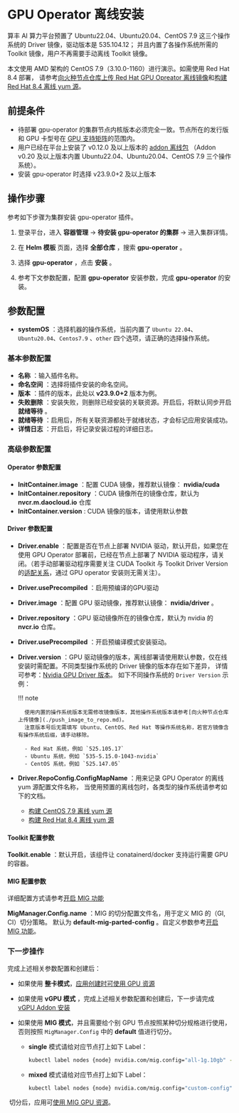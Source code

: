 # GPU Operator 离线安装

算丰 AI 算力平台预置了 Ubuntu22.04、Ubuntu20.04、CentOS 7.9 这三个操作系统的 Driver 镜像，驱动版本是 535.104.12；
并且内置了各操作系统所需的 Toolkit 镜像，用户不再需要手动离线 Toolkit 镜像。

本文使用 AMD 架构的 CentOS 7.9（3.10.0-1160）进行演示。如需使用 Red Hat 8.4 部署，
请参考[向火种节点仓库上传 Red Hat GPU Opreator 离线镜像](./push_image_to_repo.md)和[构建 Red Hat 8.4 离线 yum 源](./upgrade_yum_source_redhat8_4.md)。

## 前提条件

- 待部署 gpu-operator 的集群节点内核版本必须完全一致。节点所在的发行版和 GPU 卡型号在 [GPU 支持矩阵](../gpu_matrix.md)的范围内。
- 用户已经在平台上安装了 v0.12.0 及以上版本的 [addon 离线包](../../../../download/addon/history.md)
  （Addon v0.20 及以上版本内置 Ubuntu22.04、Ubuntu20.04、CentOS 7.9 三个操作系统）。
- 安装 gpu-operator 时选择 v23.9.0+2 及以上版本

## 操作步骤

参考如下步骤为集群安装 gpu-operator 插件。

1. 登录平台，进入 __容器管理__ -> __待安装 gpu-operator  的集群__ -> 进入集群详情。

2. 在 __Helm 模板__ 页面，选择 __全部仓库__ ，搜索 __gpu-operator__ 。

3. 选择 __gpu-operator__ ，点击 __安装__ 。

4. 参考下文参数配置，配置 __gpu-operator__ 安装参数，完成 __gpu-operator__ 的安装。

## 参数配置

- __systemOS__ ：选择机器的操作系统，当前内置了 `Ubuntu 22.04`、`Ubuntu20.04`、`Centos7.9` 、`other` 四个选项，请正确的选择操作系统。

### 基本参数配置

- __名称__ ：输入插件名称。
- __命名空间__ ：选择将插件安装的命名空间。
- __版本__ ：插件的版本，此处以 __v23.9.0+2__ 版本为例。
- __失败删除__ ：安装失败，则删除已经安装的关联资源。开启后，将默认同步开启 __就绪等待__ 。
- __就绪等待__ ：启用后，所有关联资源都处于就绪状态，才会标记应用安装成功。
- __详情日志__ ：开启后，将记录安装过程的详细日志。

### 高级参数配置

#### Operator 参数配置

- __InitContainer.image__ ：配置 CUDA 镜像，推荐默认镜像： __nvidia/cuda__
- __InitContainer.repository__ ：CUDA 镜像所在的镜像仓库，默认为 __nvcr.m.daocloud.io__ 仓库
- __InitContainer.version__ : CUDA 镜像的版本，请使用默认参数

#### Driver 参数配置

- __Driver.enable__ ：配置是否在节点上部署 NVIDIA 驱动，默认开启，如果您在使用 GPU Operator 部署前，已经在节点上部署了 NVIDIA 驱动程序，请关闭。（若手动部署驱动程序需要关注 CUDA Toolkit 与 Toolkit Driver Version 的[适配关系](https://docs.nvidia.com/cuda/cuda-toolkit-release-notes/index.html#id5)，通过 GPU operator 安装则无需关注）。
- __Driver.usePrecompiled__ ：启用预编译的GPU驱动
- __Driver.image__ ：配置 GPU 驱动镜像，推荐默认镜像： __nvidia/driver__ 。
- __Driver.repository__ ：GPU 驱动镜像所在的镜像仓库，默认为 nvidia 的 __nvcr.io__ 仓库。
- __Driver.usePrecompiled__ ：开启预编译模式安装驱动。
- __Driver.version__ ：GPU 驱动镜像的版本，离线部署请使用默认参数，仅在线安装时需配置。不同类型操作系统的 Driver 镜像的版本存在如下差异，
   详情可参考：[Nvidia GPU Driver 版本](https://catalog.ngc.nvidia.com/orgs/nvidia/containers/driver/tags)。
   如下不同操作系统的 `Driver Version` 示例：

    !!! note

        使用内置的操作系统版本无需修改镜像版本，其他操作系统版本请参考[向火种节点仓库上传镜像](./push_image_to_repo.md)。
        注意版本号后无需填写 Ubuntu、CentOS、Red Hat 等操作系统名称，若官方镜像含有操作系统后缀，请手动移除。

        - Red Hat 系统，例如 `525.105.17`
        - Ubuntu 系统，例如 `535-5.15.0-1043-nvidia`
        - CentOS 系统，例如 `525.147.05`

- __Driver.RepoConfig.ConfigMapName__ ：用来记录 GPU Operator 的离线 yum 源配置文件名称，
   当使用预置的离线包时，各类型的操作系统请参考如下的文档。

    - [构建 CentOS 7.9 离线 yum 源](./upgrade_yum_source_centos7_9.md)
    - [构建 Red Hat 8.4 离线 yum 源](./upgrade_yum_source_redhat8_4.md)

#### Toolkit 配置参数

__Toolkit.enable__ ：默认开启，该组件让 conatainerd/docker 支持运行需要 GPU 的容器。

#### MIG 配置参数

详细配置方式请参考[开启 MIG 功能](mig/create_mig.md)

**MigManager.Config.name** ：MIG 的切分配置文件名，用于定义 MIG 的（GI, CI）切分策略。
默认为 __default-mig-parted-config__ 。自定义参数参考[开启 MIG 功能](mig/create_mig.md)。

### 下一步操作

完成上述相关参数配置和创建后：

- 如果使用 **整卡模式**，[应用创建时可使用 GPU 资源](full_gpu_userguide.md)

- 如果使用 **vGPU 模式** ，完成上述相关参数配置和创建后，下一步请完成 [vGPU Addon 安装](vgpu/vgpu_addon.md)

- 如果使用 **MIG 模式**，并且需要给个别 GPU 节点按照某种切分规格进行使用，
  否则按照 `MigManager.Config` 中的 __default__ 值进行切分。

    - **single** 模式请给对应节点打上如下 Label：

        ```sh
        kubectl label nodes {node} nvidia.com/mig.config="all-1g.10gb" --overwrite
        ```

    - **mixed** 模式请给对应节点打上如下 Label：

        ```sh
        kubectl label nodes {node} nvidia.com/mig.config="custom-config" --overwrite
        ```

​    切分后，应用可[使用 MIG GPU 资源](mig/mig_usage.md)。
